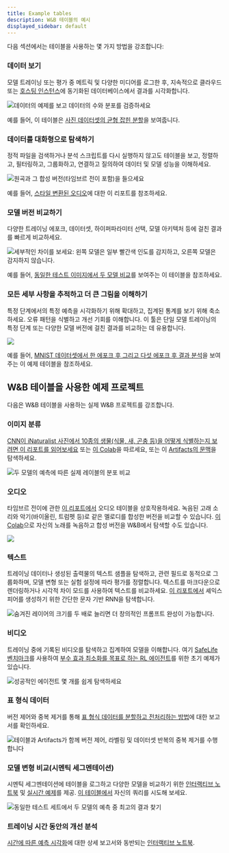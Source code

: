 ```yaml
---
title: Example tables
description: W&B 테이블의 예시
displayed_sidebar: default
---
```


다음 섹션에서는 테이블을 사용하는 몇 가지 방법을 강조합니다:

### 데이터 보기

모델 트레이닝 또는 평가 중 메트릭 및 다양한 미디어를 로그한 후, 지속적으로 클라우드 또는 [호스팅 인스턴스](/guides/hosting)에 동기화된 데이터베이스에서 결과를 시각화합니다.

![데이터의 예제를 보고 데이터의 수와 분포를 검증하세요](/images/data_vis/tables_see_data.png)

예를 들어, 이 테이블은 [사진 데이터셋의 균형 잡힌 분할](https://wandb.ai/stacey/mendeleev/artifacts/balanced_data/inat_80-10-10_5K/ab79f01e007113280018/files/data_split.table.json)을 보여줍니다.

### 데이터를 대화형으로 탐색하기

정적 파일을 검색하거나 분석 스크립트를 다시 실행하지 않고도 테이블을 보고, 정렬하고, 필터링하고, 그룹화하고, 연결하고 질의하여 데이터 및 모델 성능을 이해하세요.

![원곡과 그 합성 버전(타임브르 전이 포함)을 들으세요](/images/data_vis/explore_data.png)

예를 들어, [스타일 변환된 오디오](https://wandb.ai/stacey/cshanty/reports/Whale2Song-W-B-Tables-for-Audio--Vmlldzo4NDI3NzM)에 대한 이 리포트를 참조하세요.

### 모델 버전 비교하기

다양한 트레이닝 에포크, 데이터셋, 하이퍼파라미터 선택, 모델 아키텍처 등에 걸친 결과를 빠르게 비교하세요.

![세부적인 차이를 보세요: 왼쪽 모델은 일부 빨간색 인도를 감지하고, 오른쪽 모델은 감지하지 않습니다.](/images/data_vis/compare_model_versions.png)

예를 들어, [동일한 테스트 이미지에서 두 모델 비교](https://wandb.ai/stacey/evalserver_answers_2/artifacts/results/eval_Daenerys/c2290abd3d7274f00ad8/files/eval_results.table.json#b6dae62d4f00d31eeebf$eval_Bob)를 보여주는 이 테이블을 참조하세요.

### 모든 세부 사항을 추적하고 더 큰 그림을 이해하기

특정 단계에서의 특정 예측을 시각화하기 위해 확대하고, 집계된 통계를 보기 위해 축소하세요. 오류 패턴을 식별하고 개선 기회를 이해합니다. 이 툴은 단일 모델 트레이닝의 특정 단계 또는 다양한 모델 버전에 걸친 결과를 비교하는 데 유용합니다.

![](/images/data_vis/track_details.png)

예를 들어, [MNIST 데이터셋에서 한 에포크 후 그리고 다섯 에포크 후 결과 분석](https://wandb.ai/stacey/mnist-viz/artifacts/predictions/baseline/d888bc05719667811b23/files/predictions.table.json#7dd0cd845c0edb469dec)을 보여주는 이 예제 테이블을 참조하세요.

## W&B 테이블을 사용한 예제 프로젝트

다음은 W&B 테이블을 사용하는 실제 W&B 프로젝트를 강조합니다.

### 이미지 분류

[CNN이 iNaturalist 사진에서 10종의 생물(식물, 새, 곤충 등)을 어떻게 식별하는지 보려면 이 리포트를 읽어보세요](https://wandb.ai/stacey/mendeleev/reports/Visualize-Data-for-Image-Classification--VmlldzozNjE3NjA) 또는 [이 Colab](https://wandb.me/dsviz-nature-colab)을 따르세요, 또는 이 [Artifacts의 문맥](https://wandb.ai/stacey/mendeleev/artifacts/val_epoch_preds/val_pred_gawf9z8j/2dcee8fa22863317472b/files/val_epoch_res.table.json)을 탐색하세요.

![두 모델의 예측에 따른 실제 레이블의 분포 비교](/images/data_vis/image_classification.png)

### 오디오

타임브르 전이에 관한 [이 리포트에서](https://wandb.ai/stacey/cshanty/reports/Whale2Song-W-B-Tables-for-Audio--Vmlldzo4NDI3NzM) 오디오 테이블을 상호작용하세요. 녹음된 고래 소리와 악기(바이올린, 트럼펫 등)로 같은 멜로디를 합성한 버전을 비교할 수 있습니다. [이 Colab](http://wandb.me/audio-transfer)으로 자신의 노래를 녹음하고 합성 버전을 W&B에서 탐색할 수도 있습니다.

![](/images/data_vis/audio.png)

### 텍스트

트레이닝 데이터나 생성된 출력물의 텍스트 샘플을 탐색하고, 관련 필드로 동적으로 그룹화하며, 모델 변형 또는 실험 설정에 따라 평가를 정렬합니다. 텍스트를 마크다운으로 렌더링하거나 시각적 차이 모드를 사용하여 텍스트를 비교하세요. [이 리포트에서](https://wandb.ai/stacey/nlg/reports/Visualize-Text-Data-Predictions--Vmlldzo1NzcwNzY) 셰익스피어를 생성하기 위한 간단한 문자 기반 RNN을 탐색합니다.

![숨겨진 레이어의 크기를 두 배로 늘리면 더 창의적인 프롬프트 완성이 가능합니다.](/images/data_vis/shakesamples.png)

### 비디오

트레이닝 중에 기록된 비디오를 탐색하고 집계하여 모델을 이해합니다. 여기 [SafeLife 벤치마크](https://wandb.ai/safelife/v1dot2/benchmark)를 사용하여 [부수 효과 최소화를 목표로 하는 RL 에이전트](https://wandb.ai/stacey/saferlife/artifacts/video/videos_append-spawn/c1f92c6e27fa0725c154/files/video_examples.table.json)를 위한 초기 예제가 있습니다.

![성공적인 에이전트 몇 개를 쉽게 탐색하세요](/images/data_vis/video.png)

### 표 형식 데이터

버전 제어와 중복 제거를 통해 [표 형식 데이터를 분할하고 전처리하는 방법](https://wandb.ai/dpaiton/splitting-tabular-data/reports/Tabular-Data-Versioning-and-Deduplication-with-Weights-Biases--VmlldzoxNDIzOTA1)에 대한 보고서를 확인하세요.

![테이블과 Artifacts가 함께 버전 제어, 라벨링 및 데이터셋 반복의 중복 제거를 수행합니다](/images/data_vis/tabs.png)

### 모델 변형 비교(시멘틱 세그멘테이션)

시멘틱 세그멘테이션에 테이블을 로그하고 다양한 모델을 비교하기 위한 [인터랙티브 노트북](https://wandb.me/dsviz-cars-demo) 및 [실시간 예제](https://wandb.ai/stacey/evalserver_answers_2/artifacts/results/eval_Daenerys/c2290abd3d7274f00ad8/files/eval_results.table.json#a57f8e412329727038c2$eval_Ada)를 제공. [이 테이블에서](https://wandb.ai/stacey/evalserver_answers_2/artifacts/results/eval_Daenerys/c2290abd3d7274f00ad8/files/eval_results.table.json) 자신의 쿼리를 시도해 보세요.

![동일한 테스트 세트에서 두 모델의 예측 중 최고의 결과 찾기](/images/data_vis/comparing_model_variants.png)

### 트레이닝 시간 동안의 개선 분석

[시간에 따른 예측 시각화](https://wandb.ai/stacey/mnist-viz/reports/Visualize-Predictions-over-Time--Vmlldzo1OTQxMTk)에 대한 상세 보고서와 동반되는 [인터랙티브 노트북](https://wandb.me/dsviz-mnist-colab).